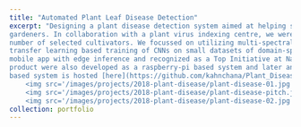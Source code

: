 ```yaml
---
title: "Automated Plant Leaf Disease Detection"
excerpt: "Designing a plant disease detection system aimed at helping small-scale cultivators and home 
gardeners. In collaboration with a plant virus indexing centre, we were able to tested our product closely with a 
number of selected cultivators. We focussed on utilizing multi-spectral image feeds (NIR/RGB spectra) and implementing 
transfer learning based training of CNNs on small datasets of domain-specific images. The product was deployed using a 
mobile app with edge inference and recognized as a Top Initiative at National Tech Awards. Initial versions of the 
product were also developed as a raspberry-pi based system and later an FPGA based system. Code for the raspberry-pi 
based system is hosted [here](https://github.com/kahnchana/Plant_Disease_Recognition). <br/><br/>
    <img src='/images/projects/2018-plant-disease/plant-disease-01.jpg' alt='im01' style='width:29%'>
    <img src='/images/projects/2018-plant-disease/plant-disease-pitch.jpeg' alt='im02' style='width:26%'>
    <img src='/images/projects/2018-plant-disease/plant-disease-02.jpg' alt='im03' style='width:38%'><br/>"
collection: portfolio
---
```

